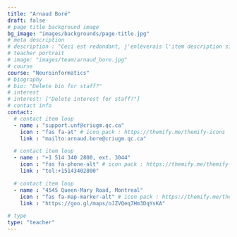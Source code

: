 ```yaml
---
title: "Arnaud Boré"
draft: false
# page title background image
bg_image: "images/backgrounds/page-title.jpg"
# meta description
# description : "Ceci est redondant, j'enlèverais l'item description si cela ne fait pas trop laid."
# teacher portrait
# image: "images/team/arnaud_bore.jpg"
# course
course: "Neuroinformatics"
# biography
# bio: "Delete bio for staff?"
# interest
# interest: ["Delete interest for staff?"]
# contact info
contact:
  # contact item loop
  - name : "support.unf@criugm.qc.ca"
    icon : "fas fa-at" # icon pack : https://themify.me/themify-icons
    link : "mailto:arnaud.bore@criugm.qc.ca"

  # contact item loop
  - name : "+1 514 340 2800, ext. 3044"
    icon : "fas fa-phone-alt" # icon pack : https://themify.me/themify-icons
    link : "tel:+15143402800"

  # contact item loop
  - name : "4545 Queen-Mary Road, Montreal"
    icon : "fas fa-map-marker-alt" # icon pack : https://themify.me/themify-icons
    link : "https://goo.gl/maps/oJZVQeq7Hm3DqYsKA"

# type
type: "teacher"
---
```

